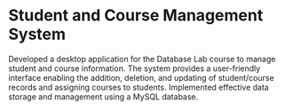 ﻿# Student and Course Management System
Developed a desktop application for the Database Lab course to manage student and course information. The system provides a user-friendly interface enabling the addition, deletion, and updating of student/course records and assigning courses to students. Implemented effective data storage and management using a MySQL database.
